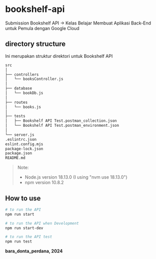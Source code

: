 # bookshelf-api

Submission Bookshelf API &rarr; Kelas Belajar Membuat Aplikasi Back-End untuk Pemula dengan Google Cloud


## directory structure

Ini merupakan struktur direktori untuk Bookshelf API

```bash
src
│
├── controllers
│   └── booksController.js
│
├── database
│   └── bookDb.js
│
├── routes
│   └── books.js
│
├── tests
│   ├── Bookshelf API Test.postman_collection.json
│   └── Bookshelf API Test.postman_environment.json
│
└── server.js
.eslintrc.json
eslint.config.mjs
package-lock.json
package.json
README.md
```

> Note:
> - Node.js version 18.13.0 (I using "nvm use 18.13.0")
> - npm version 10.8.2
>

## How to use

```bash
# to run the API
npm run start

# to run the API when Development
npm run start-dev

# to run the API test
npm run test
```

**bara_donta_perdana, 2024**